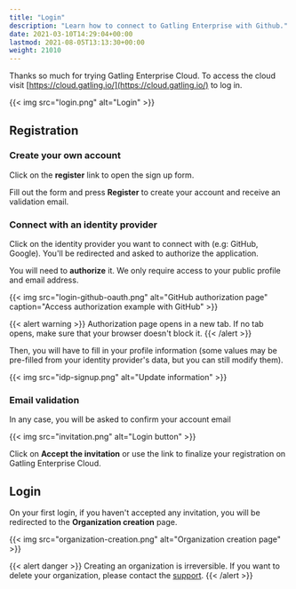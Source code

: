 ```yaml
---
title: "Login"
description: "Learn how to connect to Gatling Enterprise with Github."
date: 2021-03-10T14:29:04+00:00
lastmod: 2021-08-05T13:13:30+00:00
weight: 21010
---
```


Thanks so much for trying Gatling Enterprise Cloud. To access the cloud visit [https://cloud.gatling.io/](https://cloud.gatling.io/) to log in.

{{< img src="login.png" alt="Login" >}}

## Registration 

### Create your own account

Click on the **register** link to open the sign up form.

Fill out the form and press **Register** to create your account and receive an validation email.

### Connect with an identity provider

Click on the identity provider you want to connect with (e.g: GitHub, Google).
You'll be redirected and asked to authorize the application.

You will need to **authorize** it. We only require access to your public profile and email address.

{{< img src="login-github-oauth.png" alt="GitHub authorization page" caption="Access authorization example with GitHub" >}}

{{< alert warning >}}
Authorization page opens in a new tab. If no tab opens, make sure that your browser doesn't block it.
{{< /alert >}}

Then, you will have to fill in your profile information (some values may be pre-filled from your identity provider's data, but you can still modify them).

{{< img src="idp-signup.png" alt="Update information"  >}}

### Email validation

In any case, you will be asked to confirm your account email

{{< img src="invitation.png" alt="Login button" >}}

Click on **Accept the invitation** or use the link to finalize your registration on Gatling Enterprise Cloud.

## Login

On your first login, if you haven't accepted any invitation, you will be redirected to the **Organization creation** page.

{{< img src="organization-creation.png" alt="Organization creation page" >}}

{{< alert danger >}}
Creating an organization is irreversible. If you want to delete your organization, please contact the [support](https://gatlingcorp.atlassian.net/servicedesk/customer/portal/8).
{{< /alert >}}
